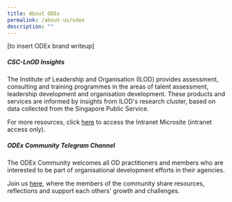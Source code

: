 ```yaml
---
title: About ODEx
permalink: /about-us/odex
description: ""
---
```

[to insert ODEx brand writeup]

##### CSC-LnOD Insights

The Institute of Leadership and Organisation (ILOD) provides assessment, consulting and training programmes in the areas of talent assessment, leadership development and organisation development. These products and services are informed by insights from ILOD's research cluster, based on data collected from the Singapore Public Service.

For more resources, click [here](https://gccprod.sharepoint.com/sites/CSC-LnODinsights) to access the Intranet Microsite (intranet access only).

##### ODEx Community Telegram Channel

The ODEx Community welcomes all OD practitioners and members who are interested to be part of organisational development efforts in their agencies.

Join us [here](https://go.gov.sg/odexcommunity), where the members of the community share resources, reflections and support each others' growth and challenges.